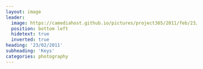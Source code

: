 ```yaml
---
layout: image
leader:
  image: https://camediahost.github.io/pictures/project365/2011/feb/23/230211.jpg
  position: bottom left
  hidetext: true
  inverted: true
heading: '23/02/2011'
subheading: 'Keys'
categories: photography
---
```


